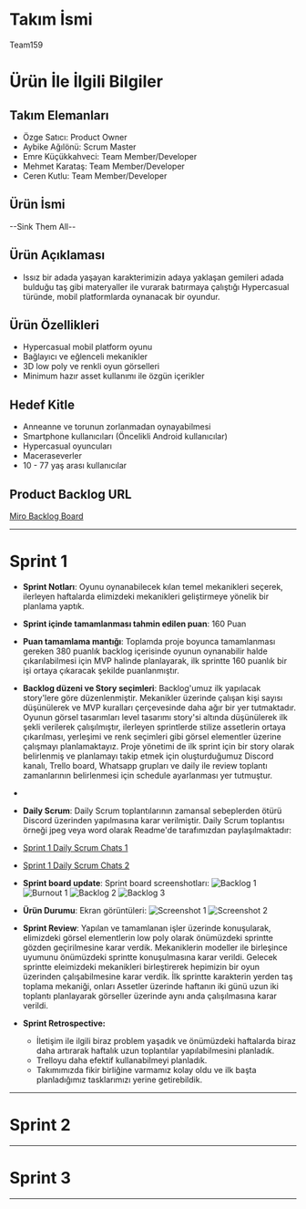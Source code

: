 # **Takım İsmi**

Team159

# Ürün İle İlgili Bilgiler

## Takım Elemanları

- Özge Satıcı: Product Owner
- Aybike Ağılönü: Scrum Master
- Emre Küçükkahveci: Team Member/Developer
- Mehmet Karataş: Team Member/Developer
- Ceren Kutlu: Team Member/Developer

## Ürün İsmi

--Sink Them All--

## Ürün Açıklaması

- Issız bir adada yaşayan karakterimizin adaya yaklaşan gemileri adada bulduğu taş gibi materyaller ile vurarak batırmaya çalıştığı Hypercasual türünde, mobil platformlarda oynanacak bir oyundur.

## Ürün Özellikleri

- Hypercasual mobil platform oyunu
- Bağlayıcı ve eğlenceli mekanikler
- 3D low poly ve renkli oyun görselleri
- Minimum hazır asset kullanımı ile özgün içerikler

## Hedef Kitle

- Anneanne ve torunun zorlanmadan oynayabilmesi
- Smartphone kullanıcıları (Öncelikli Android kullanıcılar)
- Hypercasual oyuncuları
- Maceraseverler
- 10 - 77 yaş arası kullanıcılar

## Product Backlog URL

[Miro Backlog Board](https://miro.com/app/board/uXjVO2BNfhY=/)

---

# Sprint 1

- **Sprint Notları**: Oyunu oynanabilecek kılan temel mekanikleri seçerek, ilerleyen haftalarda elimizdeki mekanikleri geliştirmeye yönelik bir planlama yaptık.

- **Sprint içinde tamamlanması tahmin edilen puan**: 160 Puan

- **Puan tamamlama mantığı**: Toplamda proje boyunca tamamlanması gereken 380 puanlık backlog içerisinde oyunun oynanabilir halde çıkarılabilmesi için MVP halinde planlayarak, ilk sprintte 160 puanlık bir işi ortaya çıkaracak şekilde puanlanmıştır.

- **Backlog düzeni ve Story seçimleri**: Backlog'umuz ilk yapılacak story'lere göre düzenlenmiştir. Mekanikler üzerinde çalışan kişi sayısı düşünülerek ve MVP kuralları çerçevesinde daha ağır bir yer tutmaktadır. Oyunun görsel tasarımları level tasarımı story'si altında düşünülerek ilk şekli verilerek çalışılmıştır, ilerleyen sprintlerde stilize assetlerin ortaya çıkarılması, yerleşimi ve renk seçimleri gibi görsel elementler üzerine çalışmayı planlamaktayız. Proje yönetimi de ilk sprint için bir story olarak belirlenmiş ve planlamayı takip etmek için oluşturduğumuz Discord kanalı, Trello board, Whatsapp grupları ve daily ile review toplantı zamanlarının belirlenmesi için schedule ayarlanması yer tutmuştur.
- 
- **Daily Scrum**: Daily Scrum toplantılarının zamansal sebeplerden ötürü Discord üzerinden yapılmasına karar verilmiştir. Daily Scrum toplantısı örneği jpeg veya word olarak Readme'de tarafımızdan paylaşılmaktadır:
- [Sprint 1 Daily Scrum Chats 1](https://github.com/kucukkahveci/sink-them-all/blob/main/Daily1.JPG)
- [Sprint 1 Daily Scrum Chats 2](https://github.com/kucukkahveci/sink-them-all/blob/main/Daily2.JPG)

- **Sprint board update**: Sprint board screenshotları: 
![Backlog 1](https://github.com/kucukkahveci/sink-them-all/blob/main/Backlog.jpg)
![Burnout 1](https://github.com/kucukkahveci/sink-them-all/blob/main/Burnout.jpg)
![Backlog 2]() 
![Backlog 3]()

- **Ürün Durumu**: Ekran görüntüleri:
  ![Screenshot 1](https://github.com/kucukkahveci/sink-them-all/blob/main/Urun1.png)
  ![Screenshot 2](https://github.com/kucukkahveci/sink-them-all/blob/main/Urun2.png)

- **Sprint Review**: 
Yapılan ve tamamlanan işler üzerinde konuşularak, elimizdeki görsel elementlerin low poly olarak önümüzdeki sprintte gözden geçirilmesine karar verdik. Mekaniklerin modeller ile birleşince uyumunu önümüzdeki sprintte konuşulmasına karar verildi. Gelecek sprintte eleimizdeki mekanikleri birleştirerek hepimizin bir oyun üzerinden çalışabilmesine karar verdik. İlk sprintte karakterin yerden taş toplama mekaniği, onları Assetler üzerinde haftanın iki günü uzun iki toplantı planlayarak görseller üzerinde aynı anda çalışılmasına karar verildi.

- **Sprint Retrospective:**
  - İletişim ile ilgili biraz problem yaşadık ve önümüzdeki haftalarda biraz daha artırarak haftalık uzun toplantılar yapılabilmesini planladık.
  - Trelloyu daha efektif kullanabilmeyi planladık.
  - Takımımızda fikir birliğine varmamız kolay oldu ve ilk başta planladığımız tasklarımızı yerine getirebildik.

---

# Sprint 2


---

# Sprint 3

---
